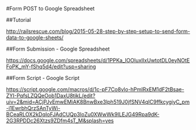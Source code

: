 #Form POST to Google Spreadsheet

##Tutorial

http://railsrescue.com/blog/2015-05-28-step-by-step-setup-to-send-form-data-to-google-sheets/


##Form Submission - Google Spreadsheet

https://docs.google.com/spreadsheets/d/1PPKa_IOOluxIIxUwtotDL0eyNOtEFoPK_mY-fShq5d4/edit?usp=sharing

##Form Script - Google Script

https://script.google.com/macros/d/1c-pF7Co8vlo-hPmIRxEM1dF2tBsae-ZYI-PqfsLZQQeOob1DaxU8tikL/edit?uiv=2&mid=ACjPJvEmwEMiAK8BnwBxe3lph519J0jfSNV4qIC9ffkcygiyC_pm-i1EwrbhQrzSAnTyWi-BCeaRLOX2kDqIoFJAdCUQp3loZu0XWwWk9ILEJG49Rpa9dK-2G3RPDDc26Xtzs9ZDfm4sT_M&splash=yes




